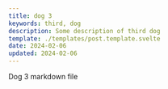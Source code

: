```yaml
---
title: dog 3
keywords: third, dog
description: Some description of third dog
template: ./templates/post.template.svelte
date: 2024-02-06
updated: 2024-02-06
---
```


Dog 3 markdown file
